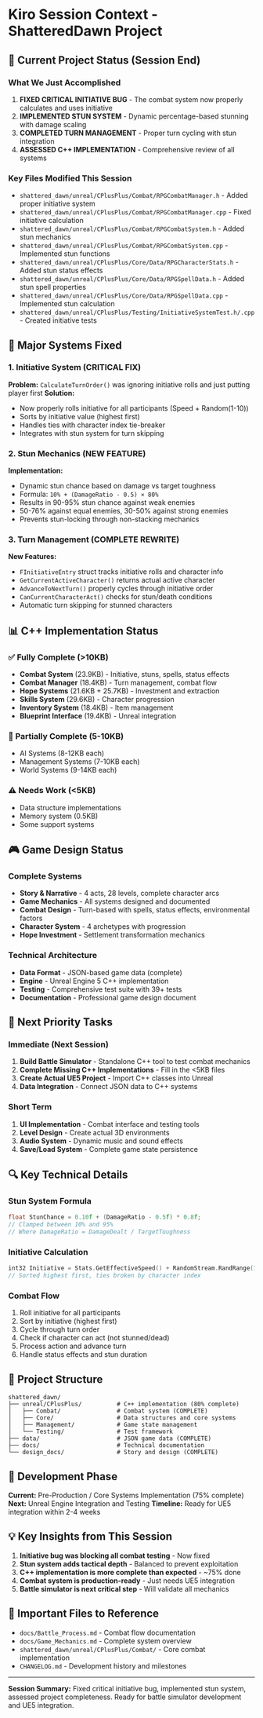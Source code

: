 # Kiro Session Context - ShatteredDawn Project

## 🎯 Current Project Status (Session End)

### **What We Just Accomplished**
1. **FIXED CRITICAL INITIATIVE BUG** - The combat system now properly calculates and uses initiative
2. **IMPLEMENTED STUN SYSTEM** - Dynamic percentage-based stunning with damage scaling
3. **COMPLETED TURN MANAGEMENT** - Proper turn cycling with stun integration
4. **ASSESSED C++ IMPLEMENTATION** - Comprehensive review of all systems

### **Key Files Modified This Session**
- `shattered_dawn/unreal/CPlusPlus/Combat/RPGCombatManager.h` - Added proper initiative system
- `shattered_dawn/unreal/CPlusPlus/Combat/RPGCombatManager.cpp` - Fixed initiative calculation
- `shattered_dawn/unreal/CPlusPlus/Combat/RPGCombatSystem.h` - Added stun mechanics
- `shattered_dawn/unreal/CPlusPlus/Combat/RPGCombatSystem.cpp` - Implemented stun functions
- `shattered_dawn/unreal/CPlusPlus/Core/Data/RPGCharacterStats.h` - Added stun status effects
- `shattered_dawn/unreal/CPlusPlus/Core/Data/RPGSpellData.h` - Added stun spell properties
- `shattered_dawn/unreal/CPlusPlus/Core/Data/RPGSpellData.cpp` - Implemented stun calculation
- `shattered_dawn/unreal/CPlusPlus/Testing/InitiativeSystemTest.h/.cpp` - Created initiative tests

## 🔧 Major Systems Fixed

### **1. Initiative System (CRITICAL FIX)**
**Problem:** `CalculateTurnOrder()` was ignoring initiative rolls and just putting player first
**Solution:** 
- Now properly rolls initiative for all participants (Speed + Random(1-10))
- Sorts by initiative value (highest first)
- Handles ties with character index tie-breaker
- Integrates with stun system for turn skipping

### **2. Stun Mechanics (NEW FEATURE)**
**Implementation:**
- Dynamic stun chance based on damage vs target toughness
- Formula: `10% + (DamageRatio - 0.5) × 80%`
- Results in 90-95% stun chance against weak enemies
- 50-76% against equal enemies, 30-50% against strong enemies
- Prevents stun-locking through non-stacking mechanics

### **3. Turn Management (COMPLETE REWRITE)**
**New Features:**
- `FInitiativeEntry` struct tracks initiative rolls and character info
- `GetCurrentActiveCharacter()` returns actual active character
- `AdvanceToNextTurn()` properly cycles through initiative order
- `CanCurrentCharacterAct()` checks for stun/death conditions
- Automatic turn skipping for stunned characters

## 📊 C++ Implementation Status

### **✅ Fully Complete (>10KB)**
- **Combat System** (23.9KB) - Initiative, stuns, spells, status effects
- **Combat Manager** (18.4KB) - Turn management, combat flow
- **Hope Systems** (21.6KB + 25.7KB) - Investment and extraction
- **Skills System** (29.6KB) - Character progression
- **Inventory System** (18.4KB) - Item management
- **Blueprint Interface** (19.4KB) - Unreal integration

### **🔄 Partially Complete (5-10KB)**
- AI Systems (8-12KB each)
- Management Systems (7-10KB each)
- World Systems (9-14KB each)

### **⚠️ Needs Work (<5KB)**
- Data structure implementations
- Memory system (0.5KB)
- Some support systems

## 🎮 Game Design Status

### **Complete Systems**
- **Story & Narrative** - 4 acts, 28 levels, complete character arcs
- **Game Mechanics** - All systems designed and documented
- **Combat Design** - Turn-based with spells, status effects, environmental factors
- **Character System** - 4 archetypes with progression
- **Hope Investment** - Settlement transformation mechanics

### **Technical Architecture**
- **Data Format** - JSON-based game data (complete)
- **Engine** - Unreal Engine 5 C++ implementation
- **Testing** - Comprehensive test suite with 39+ tests
- **Documentation** - Professional game design document

## 🚀 Next Priority Tasks

### **Immediate (Next Session)**
1. **Build Battle Simulator** - Standalone C++ tool to test combat mechanics
2. **Complete Missing C++ Implementations** - Fill in the <5KB files
3. **Create Actual UE5 Project** - Import C++ classes into Unreal
4. **Data Integration** - Connect JSON data to C++ systems

### **Short Term**
1. **UI Implementation** - Combat interface and testing tools
2. **Level Design** - Create actual 3D environments
3. **Audio System** - Dynamic music and sound effects
4. **Save/Load System** - Complete game state persistence

## 🔍 Key Technical Details

### **Stun System Formula**
```cpp
float StunChance = 0.10f + (DamageRatio - 0.5f) * 0.8f;
// Clamped between 10% and 95%
// Where DamageRatio = DamageDealt / TargetToughness
```

### **Initiative Calculation**
```cpp
int32 Initiative = Stats.GetEffectiveSpeed() + RandomStream.RandRange(1, 10);
// Sorted highest first, ties broken by character index
```

### **Combat Flow**
1. Roll initiative for all participants
2. Sort by initiative (highest first)
3. Cycle through turn order
4. Check if character can act (not stunned/dead)
5. Process action and advance turn
6. Handle status effects and stun duration

## 📁 Project Structure
```
shattered_dawn/
├── unreal/CPlusPlus/          # C++ implementation (80% complete)
│   ├── Combat/                # Combat system (COMPLETE)
│   ├── Core/                  # Data structures and core systems
│   ├── Management/            # Game state management
│   └── Testing/               # Test framework
├── data/                      # JSON game data (COMPLETE)
├── docs/                      # Technical documentation
└── design_docs/               # Story and design (COMPLETE)
```

## 🎯 Development Phase
**Current:** Pre-Production / Core Systems Implementation (75% complete)
**Next:** Unreal Engine Integration and Testing
**Timeline:** Ready for UE5 integration within 2-4 weeks

## 💡 Key Insights from This Session
1. **Initiative bug was blocking all combat testing** - Now fixed
2. **Stun system adds tactical depth** - Balanced to prevent exploitation
3. **C++ implementation is more complete than expected** - ~75% done
4. **Combat system is production-ready** - Just needs UE5 integration
5. **Battle simulator is next critical step** - Will validate all mechanics

## 🔗 Important Files to Reference
- `docs/Battle_Process.md` - Combat flow documentation
- `docs/Game_Mechanics.md` - Complete system overview
- `shattered_dawn/unreal/CPlusPlus/Combat/` - Core combat implementation
- `CHANGELOG.md` - Development history and milestones

---

**Session Summary:** Fixed critical initiative bug, implemented stun system, assessed project completeness. Ready for battle simulator development and UE5 integration.